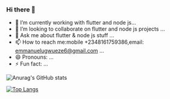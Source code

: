 ### Hi there 👋


- 🔭 I’m currently working with flutter and node js...
- 👯 I’m looking to collaborate on flutter and node js projects ...
- 💬 Ask me about flutter & node js stuff  ...
- 📫 How to reach me:mobile +2348161759386,email: emmanuelugwueze6@gmail.com ...
- 😄 Pronouns: ...
- ⚡ Fun fact: ...



<!-- ![Anurag's GitHub stats](https://github-readme-stats.vercel.app/api?username=Imma76&show_icons=true&theme=dark) -->
<!-- [![Anurag's GitHub stats](https://github-readme-stats.vercel.app/api?username=Imma76)](https://github.com/anuraghazra/github-readme-stats) -->
![Anurag's GitHub stats](https://github-readme-stats.vercel.app/api?username=Imma76&show_icons=true&theme=dracula)

<!-- [![GitHub Streak](http://github-readme-streak-stats.herokuapp.com?user=Imma76&theme=dark)](https://git.io/streak-stats)
 -->
[![Top Langs](https://github-readme-stats.vercel.app/api/top-langs/?username=Imma76&layout=compact)](https://github.com/anuraghazra/github-readme-stats)
